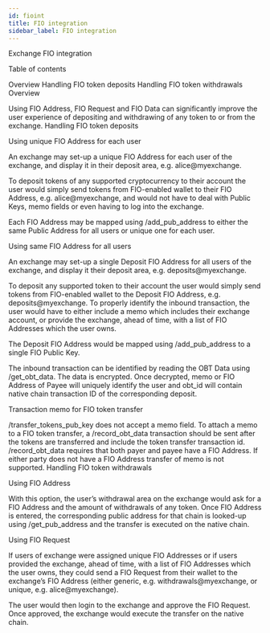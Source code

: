 ```yaml
---
id: fioint
title: FIO integration
sidebar_label: FIO integration
---
```


Exchange FIO integration

Table of contents

Overview
Handling FIO token deposits
Handling FIO token withdrawals
Overview

Using FIO Address, FIO Request and FIO Data can significantly improve the user experience of depositing and withdrawing of any token to or from the exchange.
Handling FIO token deposits

Using unique FIO Address for each user

An exchange may set-up a unique FIO Address for each user of the exchange, and display it in their deposit area, e.g. alice@myexchange.

To deposit tokens of any supported cryptocurrency to their account the user would simply send tokens from FIO-enabled wallet to their FIO Address, e.g. alice@myexchange, and would not have to deal with Public Keys, memo fields or even having to log into the exchange.

Each FIO Address may be mapped using /add_pub_address to either the same Public Address for all users or unique one for each user.

Using same FIO Address for all users

An exchange may set-up a single Deposit FIO Address for all users of the exchange, and display it their deposit area, e.g. deposits@myexchange.

To deposit any supported token to their account the user would simply send tokens from FIO-enabled wallet to the Deposit FIO Address, e.g. deposits@myexchange. To properly identify the inbound transaction, the user would have to either include a memo which includes their exchange account, or provide the exchange, ahead of time, with a list of FIO Addresses which the user owns.

The Deposit FIO Address would be mapped using /add_pub_address to a single FIO Public Key.

The inbound transaction can be identified by reading the OBT Data using /get_obt_data. The data is encrypted. Once decrypted, memo or FIO Address of Payee will uniquely identify the user and obt_id will contain native chain transaction ID of the corresponding deposit.

Transaction memo for FIO token transfer

/transfer_tokens_pub_key does not accept a memo field. To attach a memo to a FIO token transfer, a /record_obt_data transaction should be sent after the tokens are transferred and include the token transfer transaction id. /record_obt_data requires that both payer and payee have a FIO Address. If either party does not have a FIO Address transfer of memo is not supported.
Handling FIO token withdrawals

Using FIO Address

With this option, the user’s withdrawal area on the exchange would ask for a FIO Address and the amount of withdrawals of any token. Once FIO Address is entered, the corresponding public address for that chain is looked-up using /get_pub_address and the transfer is executed on the native chain.

Using FIO Request

If users of exchange were assigned unique FIO Addresses or if users provided the exchange, ahead of time, with a list of FIO Addresses which the user owns, they could send a FIO Request from their wallet to the exchange’s FIO Address (either generic, e.g. withdrawals@myexchange, or unique, e.g. alice@myexchange).

The user would then login to the exchange and approve the FIO Request. Once approved, the exchange would execute the transfer on the native chain.